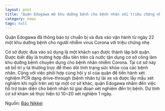 ```yaml
---
layout: post
title: "Quận Edogawa mở khu dưỡng bệnh cho bệnh nhân với triệu chứng nhẹ"
category: news
tags: null
---
```

Quận Edogawa đã thông báo tự chuẩn bị và đưa vào vận hành từ ngày 22 một khu dưỡng bệnh cho người nhiễm virus Corona với triệu chứng nhẹ.

Cơ sở được đưa vào sử dụng là một khách sạn được thành lập bởi quận. Được biết đây là trường hợp đầu tiên trên cả nước tận dụng cơ sở công làm khu dưỡng bệnh chuyên dụng cho bệnh nhân nhiễm Corona. Tại cơ sở này sẽ bố trí y tá thường trực để theo dõi tình trạng sức khỏe của các bệnh nhân. Cộng với việc phối hợp cùng hội y sĩ của quận để tiến hành xét nghiệm PCR dạng drive-through (bệnh nhân tự lái xe và được lấy mẫu xét nghiệm khi ngồi trên xe) tại một cơ sở khác, quận Edogawa nhắm đến việc hỗ trợ toàn diện cho bệnh nhân từ giai đoạn xét nghiệm đến trị bệnh. Dự tính cơ sở khám sẽ thực hiện từ 10~20 xét nghiệm 1 ngày.

Nguồn: [Báo Nikkei](https://www.nikkei.com/article/DGXMZO58321820R20C20A4L83000/)
